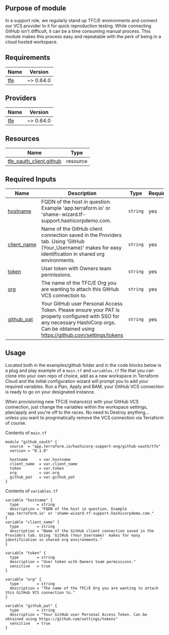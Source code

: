 <!-- BEGIN_TF_DOCS -->

## Purpose of module

In a support role, we regularly stand up TFC/E environments and connect our VCS provider to it for quick reproduction testing. While connecting GitHub isn't difficult, it can be a time consuming manual process. This module makes this process easy and repeatable with the perk of being in a cloud hosted workspace.

## Requirements

| Name                                                   | Version   |
| ------------------------------------------------------ | --------- |
| <a name="requirement_tfe"></a> [tfe](#requirement_tfe) | ~> 0.64.0 |

## Providers

| Name                                             | Version   |
| ------------------------------------------------ | --------- |
| <a name="provider_tfe"></a> [tfe](#provider_tfe) | ~> 0.64.0 |

## Resources

| Name                                                                                                                | Type     |
| ------------------------------------------------------------------------------------------------------------------- | -------- |
| [tfe_oauth_client.github](https://registry.terraform.io/providers/hashicorp/tfe/latest/docs/resources/oauth_client) | resource |

## Required Inputs

| Name                                                               | Description                                                                                                                                                                               | Type     | Required |
| ------------------------------------------------------------------ | ----------------------------------------------------------------------------------------------------------------------------------------------------------------------------------------- | -------- | -------- |
| <a name="input_hostname"></a> [hostname](#input_hostname)          | FQDN of the host in question. Example 'app.terraform.io' or 'shame-wizard.tf-support.hashicorpdemo.com.                                                                                   | `string` | yes      |
| <a name="input_client_name"></a> [client_name](#input_client_name) | Name of the GitHub client connection saved in the Providers tab. Using 'GitHub (Your_Username)' makes for easy identification in shared org environments.                                 | `string` | yes      |
| <a name="input_token"></a> [token](#input_token)                   | User token with Owners team permissions.                                                                                                                                                  | `string` | yes      |
| <a name="input_org"></a> [org](#input_org)                         | The name of the TFC/E Org you are wanting to attach this GitHub VCS connection to.                                                                                                        | `string` | yes      |
| <a name="input_github_pat"></a> [github_pat](#input_github_pat)    | Your GitHub user Personal Access Token. Please ensure your PAT is properly configured with SSO for any necessary HashiCorp orgs. Can be obtained using https://github.com/settings/tokens | `string` | yes      |

## Usage

Located both in the examples/github folder and in the code blocks below is a plug and play example of a `main.tf` and `variables.tf` file that you can clone into your own repo of choice, add as a new workspace in Terraform Cloud and the initial configuration wizard will prompt you to add your required variables. Run a Plan, Apply and BAM, your GitHub VCS connection is ready to go on your designated instance.

When provisioning new TFC/E instance(s) with your GitHub VCS connection, just change the variables within the workspace settings, plan/apply and you're off to the races. No need to Destroy anything... unless you want to progrmatically remove the VCS connection via Terraform of course.

Contents of `main.tf`

```
module "github_oauth" {
  source  = "app.terraform.io/hashicorp-support-eng/github-oauth/tfe"
  version = "0.1.0"

  hostname     = var.hostname
  client_name  = var.client_name
  token        = var.token
  org          = var.org
  github_pat   = var.github_pat
}
```

Contents of `variables.tf`

```
variable "hostname" {
  type        = string
  description = "FQDN of the host in question. Example 'app.terraform.io' or 'shame-wizard.tf-support.hashicorpdemo.com."
}
variable "client_name" {
  type        = string
  description = "Name of the GitHub client connection saved in the Providers tab. Using 'GitHub (Your_Username)' makes for easy identification in shared org environments."
}

variable "token" {
  type        = string
  description = "User token with Owners team permissions."
  sensitive   = true
}

variable "org" {
  type        = string
  description = "The name of the TFC/E Org you are wanting to attach this GitHub VCS connection to."
}

variable "github_pat" {
  type        = string
  description = "Your GitHub user Personal Access Token. Can be obtained using https://github.com/settings/tokens"
  sensitive   = true
}
```

<!-- END_TF_DOCS -->
